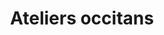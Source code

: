 ---
title: "Ateliers occitans"
url: /saint-antonin-noble-val/ateliers-occitans/
shop: charcuterie
---